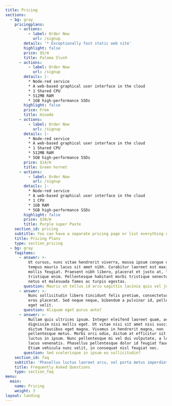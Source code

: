 ```yaml
---
title: Pricing
sections:
  - bg: gray
    pricingplans:
      - actions:
          - label: Order Now
            url: /signup
        details: '* Exceptionally fast static web site'
        highlight: false
        price: $5/m
        title: Paloma Slush
      - actions:
          - label: Order Now
            url: /signup
        details: |-
          * Node-red service
          * A web-based graphical user interface in the cloud
          * 1 Shared CPU
          * 512MB RAM
          * 1GB high-performance SSDs
        highlight: false
        price: Free
        title: Hinode
      - actions:
          - label: Order Now
            url: /signup
        details: |-
          * Node-red service
          * A web-based graphical user interface in the cloud
          * 1 Shared CPU
          * 512MB RAM
          * 5GB high-performance SSDs
        price: $14/m
        title: Green hornet
      - actions:
          - label: Order Now
            url: /signup
        details: |-
          * Node-red service
          * A web-based graphical user interface in the cloud
          * 1 CPU
          * 1GB RAM
          * 5GB high-performance SSDs
        highlight: false
        price: $30/m
        title: Purple super Paste
    section_id: pricing
    subtitle: You can have a separate pricing page or list everything on the home page.
    title: Pricing Plans
    type: section_pricing
  - bg: gray
    faqitems:
      - answer: >-
          Ut cursus, nunc vitae hendrerit viverra, massa ipsum congue quam, sed
          tempus mauris lacus sit amet nibh. Curabitur laoreet est maximus
          mollis feugiat. Praesent nibh libero, placerat et justo at, luctus
          tristique enim. Pellentesque habitant morbi tristique senectus et
          netus et malesuada fames ac turpis egestas.
        question: Mauris ut tellus id arcu sagittis lacinia quis vel justo?
      - answer: >-
          Nunc sollicitudin libero tincidunt felis pretium, consectetur aliquam
          eros placerat. Sed neque neque, bibendum a pulvinar id, pellentesque
          eget velit. 
        question: Aliquam eget purus ante?
      - answer: >-
          Nullam quis ultrices ipsum. Integer eleifend laoreet quam, ac
          dignissim nisi mollis eget. Ut vitae nisi sit amet nisi suscipit
          dictum faucibus eget magna. Vivamus in hendrerit magna, non
          pellentesque metus. Morbi orci odio, dictum at efficitur sit amet,
          luctus in ipsum. Nunc pellentesque mi vel dui vulputate, a lobortis
          lacus venenatis. Phasellus pellentesque dolor id feugiat faucibus.
          Etiam vehicula nunc velit, in consequat nisl feugiat nec.
        question: Sed scelerisque in ipsum eu sollicitudin?
    section_id: faq
    subtitle: 'Phasellus luctus laoreet arcu, vel porta metus imperdiet sit amet.'
    title: Frequently Asked Questions
    type: section_faq
menu:
  main:
    name: Pricing
    weight: 3
layout: landing
---
```


